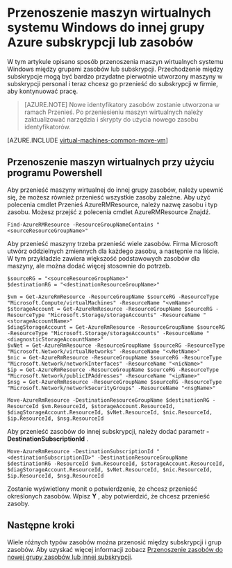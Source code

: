 <properties
    pageTitle="Przenoszenie maszyn wirtualnych systemu Windows | Microsoft Azure"
    description="Przenoszenie maszyn wirtualnych systemu Windows do innej Azure grupy subskrypcji lub zasób w modelu wdrożenia Menedżera zasobów."
    services="virtual-machines-windows"
    documentationCenter=""
    authors="cynthn"
    manager="timlt"
    editor=""
    tags="azure-resource-manager"/>

<tags
    ms.service="virtual-machines-windows"
    ms.workload="infrastructure-services"
    ms.tgt_pltfrm="na"
    ms.devlang="na"
    ms.topic="article"
    ms.date="08/08/2016"
    ms.author="cynthn"/>

    


# <a name="move-a-windows-vm-to-another-azure-subscription-or-resource-group"></a>Przenoszenie maszyn wirtualnych systemu Windows do innej grupy Azure subskrypcji lub zasobów 

W tym artykule opisano sposób przenoszenia maszyn wirtualnych systemu Windows między grupami zasobów lub subskrypcji. Przechodzenie między subskrypcje mogą być bardzo przydatne pierwotnie utworzony maszyny w subskrypcji personal i teraz chcesz go przenieść do subskrypcji w firmie, aby kontynuować pracę.

> [AZURE.NOTE] Nowe identyfikatory zasobów zostanie utworzona w ramach Przenieś. Po przeniesieniu maszyn wirtualnych należy zaktualizować narzędzia i skrypty do użycia nowego zasobu identyfikatorów. 


[AZURE.INCLUDE [virtual-machines-common-move-vm](../../includes/virtual-machines-common-move-vm.md)]


## <a name="use-powershell-to-move-a-vm"></a>Przenoszenie maszyn wirtualnych przy użyciu programu Powershell

Aby przenieść maszyny wirtualnej do innej grupy zasobów, należy upewnić się, że możesz również przenieść wszystkie zasoby zależne. Aby użyć polecenia cmdlet Przenieś AzureRMResource, należy nazwę zasobu i typ zasobu. Możesz przejść z polecenia cmdlet AzureRMResource Znajdź.

    Find-AzureRMResource -ResourceGroupNameContains "<sourceResourceGroupName>"
    

Aby przenieść maszyny trzeba przenieść wiele zasobów. Firma Microsoft utwórz oddzielnych zmiennych dla każdego zasobu, a następnie na liście. W tym przykładzie zawiera większość podstawowych zasobów dla maszyny, ale można dodać więcej stosownie do potrzeb.

    $sourceRG = "<sourceResourceGroupName>"
    $destinationRG = "<destinationResourceGroupName>"
    
    $vm = Get-AzureRmResource -ResourceGroupName $sourceRG -ResourceType "Microsoft.Compute/virtualMachines" -ResourceName "<vmName>"
    $storageAccount = Get-AzureRmResource -ResourceGroupName $sourceRG -ResourceType "Microsoft.Storage/storageAccounts" -ResourceName "<storageAccountName>"
    $diagStorageAccount = Get-AzureRmResource -ResourceGroupName $sourceRG -ResourceType "Microsoft.Storage/storageAccounts" -ResourceName "<diagnosticStorageAccountName>"
    $vNet = Get-AzureRmResource -ResourceGroupName $sourceRG -ResourceType "Microsoft.Network/virtualNetworks" -ResourceName "<vNetName>"
    $nic = Get-AzureRmResource -ResourceGroupName $sourceRG -ResourceType "Microsoft.Network/networkInterfaces" -ResourceName "<nicName>"
    $ip = Get-AzureRmResource -ResourceGroupName $sourceRG -ResourceType "Microsoft.Network/publicIPAddresses" -ResourceName "<ipName>"
    $nsg = Get-AzureRmResource -ResourceGroupName $sourceRG -ResourceType "Microsoft.Network/networkSecurityGroups" -ResourceName "<nsgName>"
    
    Move-AzureRmResource -DestinationResourceGroupName $destinationRG -ResourceId $vm.ResourceId, $storageAccount.ResourceId, $diagStorageAccount.ResourceId, $vNet.ResourceId, $nic.ResourceId, $ip.ResourceId, $nsg.ResourceId

Aby przenieść zasobów do innej subskrypcji, należy dodać parametr **- DestinationSubscriptionId** . 

    Move-AzureRmResource -DestinationSubscriptionId "<destinationSubscriptionID>" -DestinationResourceGroupName $destinationRG -ResourceId $vm.ResourceId, $storageAccount.ResourceId, $diagStorageAccount.ResourceId, $vNet.ResourceId, $nic.ResourceId, $ip.ResourceId, $nsg.ResourceId



Zostanie wyświetlony monit o potwierdzenie, że chcesz przenieść określonych zasobów. Wpisz **Y** , aby potwierdzić, że chcesz przenieść zasoby.

  
## <a name="next-steps"></a>Następne kroki

Wiele różnych typów zasobów można przenosić między subskrypcji i grup zasobów. Aby uzyskać więcej informacji zobacz [Przenoszenie zasobów do nowej grupy zasobów lub innej subskrypcji](../resource-group-move-resources.md).    